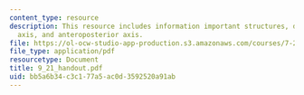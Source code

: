 ```yaml
---
content_type: resource
description: This resource includes information important structures, dorsoventral
  axis, and anteroposterior axis.
file: https://ol-ocw-studio-app-production.s3.amazonaws.com/courses/7-22-developmental-biology-fall-2005/bb5a6b34c3c177a5ac0d3592520a91ab_9_21_handout.pdf
file_type: application/pdf
resourcetype: Document
title: 9_21_handout.pdf
uid: bb5a6b34-c3c1-77a5-ac0d-3592520a91ab
---
```

